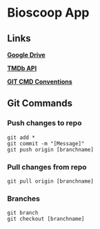 # Bioscoop App

## Links

[**Google Drive**](https://drive.google.com/drive/u/1/folders/0B-eXbuoU1hYkeURRZXNlNG1uVGs "Group Google Drive")

[**TMDb API**](https://developers.themoviedb.org/3/getting-started "The Movie Database API Documentation")

[**GIT CMD Conventions**](../master/conventions/GIT.md "Git Command Conventions")

## Git Commands
### Push changes to repo
```git
git add *
git commit -m "[Message]"
git push origin [branchname]
```

### Pull changes from repo
```git
git pull origin [branchname]
```

### Branches
```git
git branch
git checkout [branchname]
```
